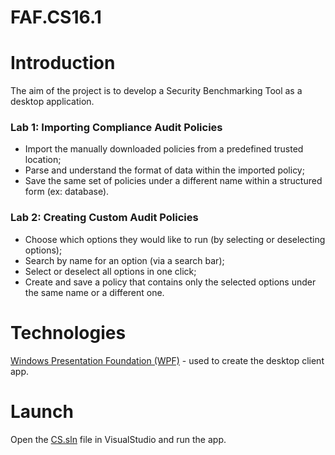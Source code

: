 # FAF.CS16.1

# Introduction 
The aim of the project is to develop a Security Benchmarking Tool as a desktop application.

### Lab 1: Importing Compliance Audit Policies
- Import the manually downloaded policies from a predefined trusted location;
- Parse and understand the format of data within the imported policy;
- Save the same set of policies under a different name within a structured form (ex: database).
### Lab 2: Creating Custom Audit Policies
- Choose which options they would like to run (by selecting or deselecting options);
- Search by name for an option (via a search bar);
- Select or deselect all options in one click;
- Create and save a policy that contains only the selected options under the same name or
a different one.

# Technologies
[Windows Presentation Foundation (WPF)](https://docs.microsoft.com/en-us/visualstudio/designers/getting-started-with-wpf?view=vs-2019) - used to create the desktop client app.
 
# Launch
Open the [CS.sln](./CS.sln) file in VisualStudio and run the app.

